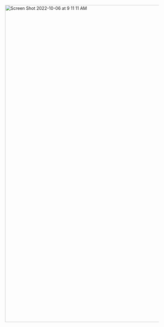 <img width="1041" alt="Screen Shot 2022-10-06 at 9 11 11 AM" src="https://user-images.githubusercontent.com/59238070/194321660-f3988838-daea-4214-b187-f9943dedd010.png">
